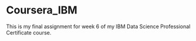 # Coursera_IBM
This is my final assignment for week 6 of my IBM Data Science Professional Certificate course.
